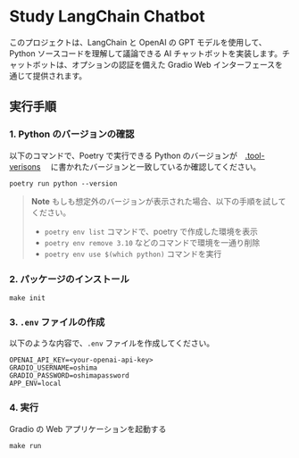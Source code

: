 # Study LangChain Chatbot

このプロジェクトは、LangChain と OpenAI の GPT モデルを使用して、Python ソースコードを理解して議論できる AI チャットボットを実装します。チャットボットは、オプションの認証を備えた Gradio Web インターフェースを通じて提供されます。

## 実行手順

### 1. Python のバージョンの確認

以下のコマンドで、Poetry で実行できる Python のバージョンが　[.tool-verisons](.tool-versions) 　に書かれたバージョンと一致しているか確認してください。

```console
poetry run python --version
```

> **Note**
> もしも想定外のバージョンが表示された場合、以下の手順を試してください。
>
> - `poetry env list` コマンドで、poetry で作成した環境を表示
> - `poetry env remove 3.10` などのコマンドで環境を一通り削除
> - `poetry env use $(which python)` コマンドを実行

### 2. パッケージのインストール

```console
make init
```

### 3. `.env` ファイルの作成

以下のような内容で、`.env` ファイルを作成してください。

```
OPENAI_API_KEY=<your-openai-api-key>
GRADIO_USERNAME=oshima
GRADIO_PASSWORD=oshimapassword
APP_ENV=local
```

### 4. 実行

Gradio の Web アプリケーションを起動する

```console
make run
```
